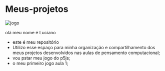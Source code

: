 # Meus-projetos
![jogo](https://media.tenor.com/WfB2PNMXY6AAAAAM/manchester-united-cristiano-ronaldo.gif)

olá meu nome é Luciano

- este é meu repositório
- Utilizo esse espaço para minha organização e compartilhamento dos meus projetos desenvolvidos nas aulas de pensamento computacional;
- vou pstar meu jogo do p5js;
- o meu primeiro jogo aula 1;
  
